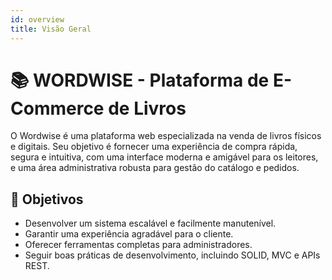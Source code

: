 ```yaml
---
id: overview
title: Visão Geral
---
```


# 📚 WORDWISE - Plataforma de E-Commerce de Livros

O Wordwise é uma plataforma web especializada na venda de livros físicos e digitais. Seu objetivo é fornecer uma experiência de compra rápida, segura e intuitiva, com uma interface moderna e amigável para os leitores, e uma área administrativa robusta para gestão do catálogo e pedidos.

## 🎯 Objetivos

- Desenvolver um sistema escalável e facilmente manutenível.
- Garantir uma experiência agradável para o cliente.
- Oferecer ferramentas completas para administradores.
- Seguir boas práticas de desenvolvimento, incluindo SOLID, MVC e APIs REST.
